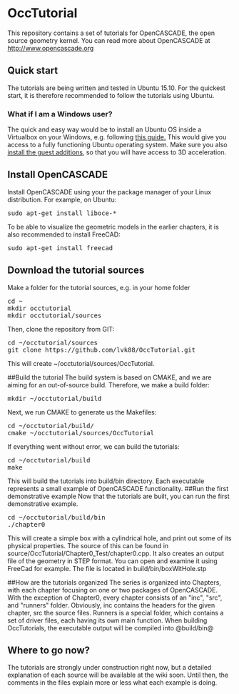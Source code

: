 # OccTutorial
This repository contains a set of tutorials for OpenCASCADE, the open source geometry kernel.
You can read more about OpenCASCADE at http://www.opencascade.org

## Quick start
The tutorials are being written and tested in Ubuntu 15.10. For the quickest start, it is therefore recommended to follow the tutorials using Ubuntu. 

### What if I am a Windows user?
The quick and easy way would be to install an Ubuntu OS inside a Virtualbox on your Windows, e.g. following [this guide.](http://www.psychocats.net/ubuntu/virtualbox) This would give you access to a fully functioning Ubuntu operating system. Make sure you also [install the guest additions](http://askubuntu.com/questions/22743/how-do-i-install-guest-additions-in-a-virtualbox-vm), so that you will have access to 3D acceleration.

## Install OpenCASCADE
Install OpenCASCADE using your the package manager of your Linux distribution. For example, on Ubuntu:
<pre>
sudo apt-get install liboce-*
</pre>
To be able to visualize the geometric models in the earlier chapters, it is also recommended to install FreeCAD:
<pre>
sudo apt-get install freecad
</pre>

## Download the tutorial sources
Make a folder for the tutorial sources, e.g. in your home folder
<pre>
cd ~
mkdir occtutorial
mkdir occtutorial/sources
</pre>
Then, clone the repository from GIT:
<pre>
cd ~/occtutorial/sources
git clone https://github.com/lvk88/OccTutorial.git
</pre>
This will create ~/occtutorial/sources/OccTutorial.

##Build the tutorial
The build system is based on CMAKE, and we are aiming for an out-of-source build. Therefore, we make a build folder:
<pre>
mkdir ~/occtutorial/build
</pre>
Next, we run CMAKE to generate us the Makefiles:
<pre>
cd ~/occtutorial/build/
cmake ~/occtutorial/sources/OccTutorial
</pre>
If everything went without error, we can build the tutorials:
<pre>
cd ~/occtutorial/build
make
</pre>
This will build the tutorials into build/bin directory. Each executable represents a small example of OpenCASCADE functionality.
##Run the first demonstrative example
Now that the tutorials are built, you can run the first demonstrative example.
<pre>
cd ~/occtutorial/build/bin
./chapter0
</pre>
This will create a simple box with a cylindrical hole, and print out some of its physical properties. The source of this can be found in
source/OccTutorial/Chapter0_Test/chapter0.cpp. It also creates an output file of the geometry in STEP format. You can open and examine it
using FreeCad for example. The file is located in build/bin/boxWitHole.stp

##How are the tutorials organized
The series is organized into Chapters, with each chapter focusing on one or two packages of OpenCASCADE. With the exception of Chapter0, every chapter
consists of an "inc", "src", and "runners" folder. Obviously, inc contains the headers for the given chapter, src the source files. Runners is a special
folder, which contains a set of driver files, each having its own main function. When building OccTutorials, the executable output will be compiled into 
@build/bin@

## Where to go now?
The tutorials are strongly under construction right now, but a detailed explanation of each source will be available at the wiki soon. Until then, the comments in the
files explain more or less what each example is doing.
